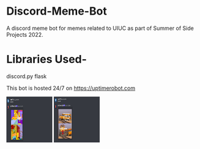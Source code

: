 # Discord-Meme-Bot

A discord meme bot for memes related to UIUC as part of Summer of Side Projects 2022. 

# Libraries Used-
discord.py
flask


This bot is hosted 24/7 on https://uptimerobot.com

<img src="Screen Shot 2022-06-10 at 10.59.35 PM.png" alt="meme_example_1" width="120" height="120">
<img src="Screen Shot 2022-06-10 at 11.00.19 PM.png" alt="meme_example_2" width="120" height="120">
